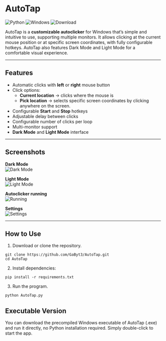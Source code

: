 # AutoTap

![Python](https://img.shields.io/badge/python-3.8%2B-blue)
![Windows](https://img.shields.io/badge/platform-Windows-lightgrey)
![Download](https://img.shields.io/badge/download-exe-green)

AutoTap is a **customizable autoclicker** for Windows that’s simple and intuitive to use, supporting multiple monitors. It allows clicking at the current mouse position or at specific screen coordinates, with fully configurable hotkeys. AutoTap also features Dark Mode and Light Mode for a comfortable visual experience.

---

## Features

- Automatic clicks with **left** or **right** mouse button
- Click options:
  - **Current location** → clicks where the mouse is
  - **Pick location** → selects specific screen coordinates by clicking anywhere on the screen.
- Configurable **Start** and **Stop** hotkeys
- Adjustable delay between clicks
- Configurable number of clicks per loop
- Multi-monitor support
- **Dark Mode** and **Light Mode** interface

---

## Screenshots

**Dark Mode**  
![Dark Mode](image-1.png)  

**Light Mode**  
![Light Mode](image-2.png)  

**Autoclicker running**  
![Running](image-4.png)  

**Settings**  
![Settings](image-3.png)  

---

## How to Use
1. Download or clone the repository.
```text
git clone https://github.com/GaByt3/AutoTap.git
cd AutoTap
```
2. Install dependencies:
```text
pip install -r requirements.txt
```
3. Run the program.
```py
python AutoTap.py
```

## Executable Version
You can download the precompiled Windows executable of AutoTap (.exe) and run it directly, no Python installation required. Simply double-click to start the app.